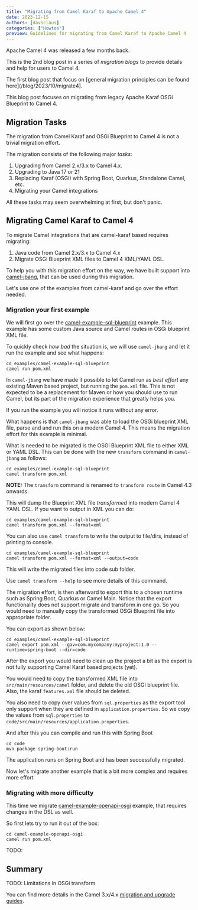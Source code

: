 ```yaml
---
title: "Migrating from Camel Karaf to Apache Camel 4"
date: 2023-12-15
authors: [davsclaus]
categories: ["Howtos"]
preview: Guidelines for migrating from Camel Karaf to Apache Camel 4
---
```


Apache Camel 4 was released a few months back. 

This is the 2nd blog post in a series of _migration blogs_ to provide details and help for
users to Camel 4.

The first blog post that focus on [general migration principles can be found here](/blog/2023/10/migrate4]. 

This blog post focuses on migrating from legacy Apache Karaf OSGi Blueprint to Camel 4.

## Migration Tasks

The migration from Camel Karaf and OSGi Blueprint to Camel 4 is not a trivial migration effort.

The migration consists of the following major _tasks_:

1. Upgrading from Camel 2.x/3.x to Camel 4.x.
2. Upgrading to Java 17 or 21
3. Replacing Karaf (OSGi) with Spring Boot, Quarkus, Standalone Camel, etc.
4. Migrating your Camel integrations

All these tasks may seem overwhelming at first, but don't panic. 

## Migrating Camel Karaf to Camel 4

To migrate Camel integrations that are camel-karaf based requires migrating:

1. Java code from Camel 2.x/3.x to Camel 4.x
2. Migrate OSGi Blueprint XML files to Camel 4 XML/YAML DSL.

To help you with this migration effort on the way, we have built support into [camel-jbang](/manual/camel-jbang.html),
that can be used during this migration.

Let's use one of the examples from camel-karaf and go over the effort needed.

### Migration your first example

We will first go over the [camel-example-sql-blueprint](https://github.com/apache/camel-karaf-examples/tree/main/examples/camel-example-sql-blueprint) example.
This example has some custom Java source and Camel routes in OSGi blueprint XML file.

To quickly check _how bad_ the situation is, we will use `camel-jbang` and let it run the example and see what happens:

```
cd examples/camel-example-sql-blueprint
camel run pom.xml
```

In `camel-jbang` we have made it possible to let Camel run as _best effort_ any existing Maven based project, but running the `pom.xml` file.
This is not expected to be a replacement for Maven or how you should use to run Camel, but its part of the migration experience that greatly helps you.

If you run the example you will notice it runs without any error. 

What happens is that `camel-jbang` was able to load the OSGi blueprint XML file, parse <bean> and <camelContext> and run this on a modern Camel 4.
This means the migration effort for this example is minimal.

What is needed to be migrated is the OSGi Blueprint XML file to either XML or YAML DSL. This can be done with the new `transform` command in
`camel-jbang` as follows:

```
cd examples/camel-example-sql-blueprint
camel transform pom.xml 
```

**NOTE:** The `transform` command is renamed to `transform route` in Camel 4.3 onwards.

This will dump the Blueprint XML file _transformed_ into modern Camel 4 YAML DSL. If you want to output in XML you can do:

```
cd examples/camel-example-sql-blueprint
camel transform pom.xml --format=xml
```

You can also use `camel transform` to write the output to file/dirs, instead of printing to console.

```
cd examples/camel-example-sql-blueprint
camel transform pom.xml --format=xml --output=code
```

This will write the migrated files into code sub folder. 

Use `camel transform --help` to see more details of this command.

The migration effort, is then afterward to export this to a chosen runtime such as Spring Boot, Quarkus or Camel Main.
Notice that the export functionality does not support migrate and transform in one go. So you would need to manually
copy the transformed OSGi Blueprint file into appropriate folder. 

You can export as shown below:

```
cd examples/camel-example-sql-blueprint
camel export pom.xml --gav=com.mycompany:myproject:1.0 --runtime=spring-boot --dir=code 
```

After the export you would need to clean up the project a bit as the export is not fully supporting Camel Karaf based projects (yet).

You would need to copy the transformed XML file into `src/main/resources/camel` folder, and delete the old OSGI blueprint file.
Also, the karaf `features.xml` file should be deleted.

You also need to copy over values from `sql.properties` as the export tool only support when they are defined in `application.properties`.
So we copy the values from `sql.properties` to `code/src/main/resources/application.properties`.

And after this you can compile and run this with Spring Boot

```
cd code
mvn package spring-boot:run
```

The application runs on Spring Boot and has been successfully migrated.

Now let's migrate another example that is a bit more complex and requires more effort 

### Migrating with more difficulty 

This time we migrate [camel-example-openapi-osgi](https://github.com/apache/camel-karaf-examples/tree/main/examples/camel-example-openapi-osgi) example,
that requires changes in the DSL as well.

So first lets try to run it out of the box:

```
cd camel-example-openapi-osgi
camel run pom.xml
```

TODO: 


## Summary

TODO: Limitations in OSGi transform

You can find more details in the Camel 3.x/4.x [migration and upgrade guides](/manual/migration-and-upgrade.html).